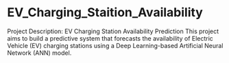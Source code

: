 # EV_Charging_Staition_Availability
Project Description: EV Charging Station Availability Prediction This project aims to build a predictive system that forecasts the availability of Electric Vehicle (EV) charging stations using a Deep Learning-based Artificial Neural Network (ANN) model. 
